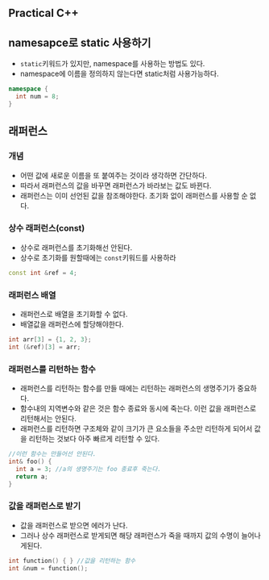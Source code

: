 ## Practical C++

## namesapce로 static 사용하기
* `static`키워드가 있지만, namespace를 사용하는 방법도 있다.
* namespace에 이름을 정의하지 않는다면 static처럼 사용가능하다.
```cpp
namespace {
  int num = 8;
}
```

## 래퍼런스
### 개념
* 어떤 값에 새로운 이름을 또 붙여주는 것이라 생각하면 간단하다.
* 따라서 래퍼런스의 값을 바꾸면 래퍼런스가 바라보는 값도 바뀐다.
* 래퍼런스는 이미 선언된 값을 참조해야한다. 초기화 없이 래퍼런스를 사용할 순 없다.
### 상수 래퍼런스(const)
* 상수로 래퍼런스를 초기화해선 안된다.
* 상수로 초기화를 원할때에는 `const`키워드를 사용하라
```cpp
const int &ref = 4;
```
### 래퍼런스 배열
* 래퍼런스로 배열을 초기화할 수 없다.
* 배열값을 래퍼런스에 할당해야한다.
```cpp
int arr[3] = {1, 2, 3};
int (&ref)[3] = arr;
```
### 래퍼런스를 리턴하는 함수
* 래퍼런스를 리턴하는 함수를 만들 때에는 리턴하는 래퍼런스의 생명주기가 중요하다.
* 함수내의 지역변수와 같은 것은 함수 종료와 동시에 죽는다. 이런 값을 래퍼런스로 리턴해서는 안된다.
* 래퍼런스를 리턴하면 구조체와 같이 크기가 큰 요소들을 주소만 리턴하게 되어서 값을 리턴하는 것보다 아주 빠르게 리턴할 수 있다.
```cpp
//이런 함수는 만들어선 안된다.
int& foo() {
  int a = 3; //a의 생명주기는 foo 종료후 죽는다.
  return a;
}
```
### 값을 래퍼런스로 받기
* 값을 래퍼런스로 받으면 에러가 난다.
* 그러나 상수 래퍼런스로 받게되면 해당 래퍼런스가 죽을 때까지 값의 수명이 늘어나게된다.
```cpp
int function() { } //값을 리턴하는 함수
int &num = function();
```

